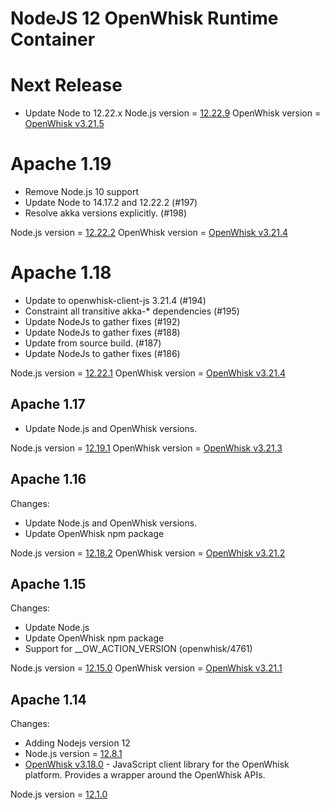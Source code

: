 <!--
#
# Licensed to the Apache Software Foundation (ASF) under one or more
# contributor license agreements.  See the NOTICE file distributed with
# this work for additional information regarding copyright ownership.
# The ASF licenses this file to You under the Apache License, Version 2.0
# (the "License"); you may not use this file except in compliance with
# the License.  You may obtain a copy of the License at
#
#     http://www.apache.org/licenses/LICENSE-2.0
#
# Unless required by applicable law or agreed to in writing, software
# distributed under the License is distributed on an "AS IS" BASIS,
# WITHOUT WARRANTIES OR CONDITIONS OF ANY KIND, either express or implied.
# See the License for the specific language governing permissions and
# limitations under the License.
#
-->

# NodeJS 12 OpenWhisk Runtime Container

# Next Release
- Update Node to 12.22.x
Node.js version = [12.22.9](https://nodejs.org/en/blog/release/v12.22.9/)
OpenWhisk version = [OpenWhisk v3.21.5](https://www.npmjs.com/package/openwhisk)

# Apache 1.19
  - Remove Node.js 10 support
  - Update Node to 14.17.2 and 12.22.2 (#197)
  - Resolve akka versions explicitly. (#198)

Node.js version = [12.22.2](https://nodejs.org/en/blog/release/v12.22.2/)
OpenWhisk version = [OpenWhisk v3.21.4](https://www.npmjs.com/package/openwhisk)

# Apache 1.18
  - Update to openwhisk-client-js 3.21.4 (#194)
  - Constraint all transitive akka-* dependencies (#195)
  - Update NodeJs to gather fixes (#192)
  - Update NodeJs to gather fixes (#188)
  - Update from source build. (#187)
  - Update NodeJs to gather fixes (#186)

Node.js version = [12.22.1](https://nodejs.org/en/blog/release/v12.22.1/)
OpenWhisk version = [OpenWhisk v3.21.4](https://www.npmjs.com/package/openwhisk)

## Apache 1.17
  - Update Node.js and OpenWhisk versions.

Node.js version = [12.19.1](https://nodejs.org/en/blog/release/v12.19.1/)
OpenWhisk version = [OpenWhisk v3.21.3](https://www.npmjs.com/package/openwhisk)

## Apache 1.16
Changes:
  - Update Node.js and OpenWhisk versions.
  - Update OpenWhisk npm package

Node.js version = [12.18.2](https://nodejs.org/en/blog/release/v12.18.2/)
OpenWhisk version = [OpenWhisk v3.21.2](https://www.npmjs.com/package/openwhisk)

## Apache 1.15
Changes:
  - Update Node.js
  - Update OpenWhisk npm package
  - Support for __OW_ACTION_VERSION (openwhisk/4761)

Node.js version = [12.15.0](https://nodejs.org/en/blog/release/v12.15.0/)
OpenWhisk version = [OpenWhisk v3.21.1](https://www.npmjs.com/package/openwhisk)

## Apache 1.14
Changes:
- Adding Nodejs version 12
- Node.js version = [12.8.1](https://nodejs.org/en/blog/release/v12.8.1/)
- [OpenWhisk v3.18.0](https://www.npmjs.com/package/openwhisk) - JavaScript client library for the OpenWhisk platform. Provides a wrapper around the OpenWhisk APIs.

Node.js version = [12.1.0](https://nodejs.org/en/blog/release/v12.1.0/)
